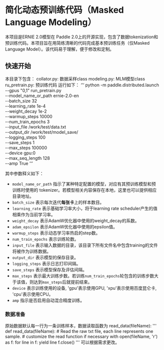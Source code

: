 # 简化动态预训练代码（Masked Language Modeling）
本项目是ERNIE 2.0模型在 Paddle 2.0上的开源实现，包含了数据tokenization和预训练代码。本项目旨在用简练清晰的代码完成基本预训练任务（仅Masked Language Model）。该代码易于理解，便于修改和定制。
## 快速开始
本目录下包含：
collator.py: 数据采样class
modeling.py: MLM模型class
ru_pretrain.py: 预训练代码
运行如下：
‘’‘
python -m paddle.distributed.launch --gpus "0,1" run_pretrain.py \
--model_name_or_path ernie-2.0-en \
--batch_size 32 \
--learning_rate 1e-4 \
--weight_decay 1e-2 \
--warmup_steps 10000 \
--num_train_epochs 3 \
--input_file /work/test/data.txt \
--output_dir /work/test/model_save/ \
--logging_steps 100 \
--save_steps 1 \
--max_steps 100000 \
--device gpu:0 \
--max_seq_length 128 \
--amp True
’‘’

其中参数释义如下：
- `model_name_or_path` 指示了某种特定配置的模型，对应有其预训练模型和预训练时使用的 tokenizer。若模型相关内容保存在本地，这里也可以提供相应目录地址。
- `batch_size` 表示每次迭代**每张卡**上的样本数目。
- `learning_rate` 表示基础学习率大小，将于learning rate scheduler产生的值相乘作为当前学习率。
- `weight_decay` 表示AdamW优化器中使用的weight_decay的系数。
- `adam_epsilon` 表示AdamW优化器中使用的epsilon值。
- `warmup_steps` 表示动态学习率热启的step数。
- `num_train_epochs` 表示训练轮数。
- `input_file` 表示输入数据的目录，该目录下所有文件名中包含training的文件将被作为训练数据。
- `output_dir` 表示模型的保存目录。
- `logging_steps` 表示日志打印间隔。
- `save_steps` 表示模型保存及评估间隔。
- `max_steps` 表示最大训练步数。若训练`num_train_epochs`轮包含的训练步数大于该值，则达到`max_steps`后就提前结束。
- `device` 表示训练使用的设备, 'gpu'表示使用GPU, 'xpu'表示使用百度昆仑卡, 'cpu'表示使用CPU。
- `amp` 指示是否启用自动混合精度训练。
### 数据准备
原始数据默认每一行为一条训练样本，数据读取函数为 read_data(fileName):
'''
def read_data(fileName):
    # Read the raw txt file, each line represents one sample.
    # customize the read function if necessary
    with open(fileName, 'r') as f:
        for line in f:
            yield line
        f.close()
'''
可以根据需求更改。
